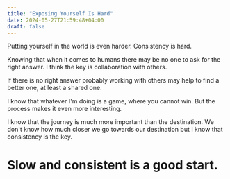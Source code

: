 ```yaml
---
title: "Exposing Yourself Is Hard"
date: 2024-05-27T21:59:48+04:00
draft: false
---
```


Putting yourself in the world is even harder. Consistency is hard. 

Knowing that when it comes to humans there may be no one to ask for the right answer. I think the key is collaboration with others. 

If there is no right answer probably working with others may help to find a better one, at least a shared one.

I know that whatever I'm doing is a game, where you cannot win. But the process makes it even more interesting.

I know that the journey is much more important than the destination. We don't know how much closer we go towards our destination but I know that consistency is the key.

# Slow and consistent is a good start.